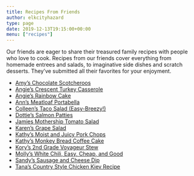 ```yaml
---
title: Recipes From Friends
author: elkcityhazard
type: page
date: 2019-12-13T19:15:00+00:00
menu: ["recipes"]
---
```

Our friends are eager to share their treasured family recipes with people who love to cook. Recipes from our friends cover everything from homemade entrees and salads, to imaginative side dishes and scratch desserts. They&#8217;ve submitted all their favorites for your enjoyment.

  * [Amy&#8217;s Chocolate Scotcheroos][1]
  * [Angie&#8217;s Crescent Turkey Casserole][2]
  * [Angie&#8217;s Rainbow Cake][3]
  * [Ann&#8217;s Meatloaf Portabella][4]
  * [Colleen&#8217;s Taco Salad (Easy-Breezy!)][5]
  * [Dottie&#8217;s Salmon Patties][6]
  * [Jamies Mothership Tomato Salad][7]
  * [Karen&#8217;s Grape Salad][8]
  * [Kathy&#8217;s Moist and Juicy Pork Chops][9]
  * [Kathy&#8217;s Monkey Bread Coffee Cake][10]
  * [Kory&#8217;s 2nd Grade Voyageur Stew][11]
  * [Molly&#8217;s White Chili, Easy, Cheap, and Good][12]
  * [Sandy&#8217;s Sausage and Cheese Dip][13]
  * [Tana&#8217;s Country Style Chicken Kiev Recipe][14]

 [1]: /wordpress/index.php/recipes-from-friends/amys-chocolate-scotcheroos/
 [2]: /wordpress/index.php/recipes-from-friends/angies-crescent-turkey-casserole/
 [3]: /wordpress/index.php/recipes-from-friends/how-to-make-a-rainbow-cake/
 [4]: /wordpress/index.php/recipes-from-friends/meatloaf-portabella-recipe/
 [5]: /wordpress/index.php/recipes-from-friends/easy-taco-salad-recipe/
 [6]: /wordpress/index.php/recipes-from-friends/dotties-salmon-patties/
 [7]: /wordpress/index.php/recipes-from-friends/jamies-mothership-tomato-salad/
 [8]: /wordpress/index.php/recipes-from-friends/karens-grape-salad/
 [9]: /wordpress/index.php/recipes-from-friends/kathys-moist-and-juicy-pork-chops/
 [10]: /wordpress/index.php/recipes-from-friends/monkey-bread-coffee-cake-recipe/
 [11]: /wordpress/index.php/recipes-from-friends/korys-2nd-grade-voyageur-stew/
 [12]: /wordpress/index.php/recipes-from-friends/mollys-white-chili-recipe/
 [13]: /wordpress/index.php/recipes-from-friends/sandys-sausage-and-cheese-dip-recipe/
 [14]: /wordpress/index.php/recipes-from-friends/tanas-country-style-chicken-kiev-recipe/